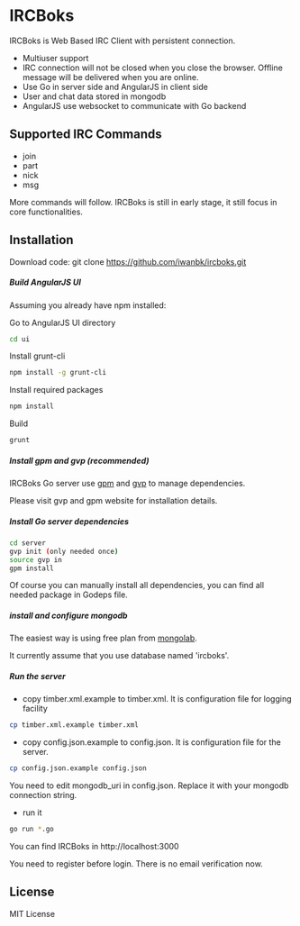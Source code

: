 IRCBoks
=======

IRCBoks is Web Based IRC Client with persistent connection.
- Multiuser support
- IRC connection will not be closed when you close the browser.
  Offline message will be delivered when you are online. 
- Use Go in server side and AngularJS in client side
- User and chat data stored in mongodb
- AngularJS use websocket to communicate with Go backend


Supported IRC Commands
----------------------
- join
- part
- nick
- msg

More commands will follow. IRCBoks is still in early stage, it still focus in core functionalities.

Installation
------------
Download code: git clone https://github.com/iwanbk/ircboks.git

##### Build AngularJS UI
Assuming you already have npm installed:

Go to AngularJS UI directory

```sh
cd ui
```

Install grunt-cli

```sh
npm install -g grunt-cli
```

Install required packages

```sh
npm install
```

Build

```sh
grunt
```

##### Install gpm and gvp (recommended)
IRCBoks Go server use [gpm](https://github.com/pote/gpm) and [gvp](https://github.com/pote/gvp) to manage dependencies.

Please visit gvp and gpm website for installation details.

##### Install Go server dependencies

```sh
cd server
gvp init (only needed once)
source gvp in
gpm install
```
Of course you can manually install all dependencies, you can find all needed package in Godeps file.

##### install and configure mongodb
The easiest way is using free plan from [mongolab](https://mongolab.com).

It currently assume that you use database named 'ircboks'.

##### Run the server
- copy timber.xml.example to timber.xml. It is configuration file for logging facility

```sh
cp timber.xml.example timber.xml
```

- copy config.json.example to config.json. It is configuration file for the server.

```sh
cp config.json.example config.json
```
You need to edit mongodb_uri in config.json. Replace it with your mongodb connection string.

- run it

```sh
go run *.go
```
You can find IRCBoks in http://localhost:3000

You need to register before login. There is no email verification now.

License
-------
MIT License
